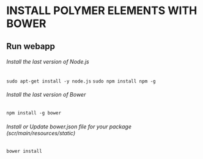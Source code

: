 # INSTALL POLYMER ELEMENTS WITH BOWER
## Run webapp 
###### Install the last version of Node.js
`sudo apt-get install -y node.js`
`sudo npm install npm -g`
###### Install the last version of Bower
`npm install -g bower`
###### Install or Update bower.json file for your package (*scr/main/resources/static*) 
`bower install`